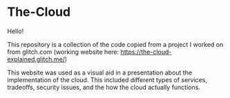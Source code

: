 # The-Cloud

Hello!

This repository is a collection of the code copied from a project I worked on from glitch.com (working website here: https://the-cloud-explained.glitch.me/)

This website was used as a visual aid in a presentation about the implementation of the cloud. This included different types of services, tradeoffs, security issues, and the how the cloud actually functions.

